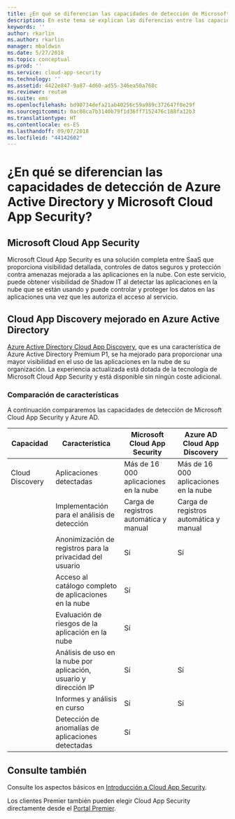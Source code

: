 ```yaml
---
title: ¿En qué se diferencian las capacidades de detección de Microsoft Cloud App Security y de Azure AD? | Microsoft Docs
description: En este tema se explican las diferencias entre las capacidades de detección de Microsoft Cloud App Security y Azure AD.
keywords: ''
author: rkarlin
ms.author: rkarlin
manager: mbaldwin
ms.date: 5/27/2018
ms.topic: conceptual
ms.prod: ''
ms.service: cloud-app-security
ms.technology: ''
ms.assetid: 4422e847-9a87-4d60-ad55-346ea50a768c
ms.reviewer: reutam
ms.suite: ems
ms.openlocfilehash: bd90734defa21ab40256c59a989c372647f0e29f
ms.sourcegitcommit: 0ac08ca7b3140b79f1d36ff7152476c188fa12b3
ms.translationtype: HT
ms.contentlocale: es-ES
ms.lasthandoff: 09/07/2018
ms.locfileid: "44142602"
---
```

# <a name="what-are-the-differences-discovery-capabilities-in-azure-active-directory-and-microsoft-cloud-app-security"></a>¿En qué se diferencian las capacidades de detección de Azure Active Directory y Microsoft Cloud App Security?

## <a name="microsoft-cloud-app-security"></a>Microsoft Cloud App Security 

Microsoft Cloud App Security es una solución completa entre SaaS que proporciona visibilidad detallada, controles de datos seguros y protección contra amenazas mejorada a las aplicaciones en la nube. Con este servicio, puede obtener visibilidad de Shadow IT al detectar las aplicaciones en la nube que se están usando y puede controlar y proteger los datos en las aplicaciones una vez que les autoriza el acceso al servicio. 

## <a name="enhanced-cloud-app-discovery-in-azure-active-directory"></a>Cloud App Discovery mejorado en Azure Active Directory

[Azure Active Directory Cloud App Discovery](https://aka.ms/caddocsnew), que es una característica de Azure Active Directory Premium P1, se ha mejorado para proporcionar una mayor visibilidad en el uso de las aplicaciones en la nube de su organización. La experiencia actualizada está dotada de la tecnología de Microsoft Cloud App Security y está disponible sin ningún coste adicional. 

### <a name="feature-comparison"></a>Comparación de características

A continuación compararemos las capacidades de detección de Microsoft Cloud App Security y Azure AD.

|Capacidad|Característica|Microsoft Cloud App Security|Azure AD Cloud App Discovery|
|----|----|----|----|
|Cloud Discovery|Aplicaciones detectadas|Más de 16 000 aplicaciones en la nube|Más de 16 000 aplicaciones en la nube|
||Implementación para el análisis de detección|Carga de registros automática y manual|Carga de registros automática y manual|
||Anonimización de registros para la privacidad del usuario|Sí|Sí|
||Acceso al catálogo completo de aplicaciones en la nube|Sí||
||Evaluación de riesgos de la aplicación en la nube|Sí||
||Análisis de uso en la nube por aplicación, usuario y dirección IP|Sí|Sí|
||Informes y análisis en curso|Sí|Sí|
||Detección de anomalías de aplicaciones detectadas|Sí||

## <a name="see-also"></a>Consulte también  

Consulte los aspectos básicos en [Introducción a Cloud App Security](getting-started-with-cloud-app-security.md).    

Los clientes Premier también pueden elegir Cloud App Security directamente desde el [Portal Premier](https://premier.microsoft.com/).   
